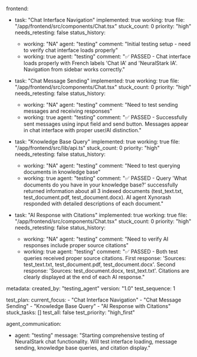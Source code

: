 frontend:
  - task: "Chat Interface Navigation"
    implemented: true
    working: true
    file: "/app/frontend/src/components/Chat.tsx"
    stuck_count: 0
    priority: "high"
    needs_retesting: false
    status_history:
      - working: "NA"
        agent: "testing"
        comment: "Initial testing setup - need to verify chat interface loads properly"
      - working: true
        agent: "testing"
        comment: "✅ PASSED - Chat interface loads properly with French labels 'Chat IA' and 'NeuralStark IA'. Navigation from sidebar works correctly."

  - task: "Chat Message Sending"
    implemented: true
    working: true
    file: "/app/frontend/src/components/Chat.tsx"
    stuck_count: 0
    priority: "high"
    needs_retesting: false
    status_history:
      - working: "NA"
        agent: "testing"
        comment: "Need to test sending messages and receiving responses"
      - working: true
        agent: "testing"
        comment: "✅ PASSED - Successfully sent messages using input field and send button. Messages appear in chat interface with proper user/AI distinction."

  - task: "Knowledge Base Query"
    implemented: true
    working: true
    file: "/app/frontend/src/lib/api.ts"
    stuck_count: 0
    priority: "high"
    needs_retesting: false
    status_history:
      - working: "NA"
        agent: "testing"
        comment: "Need to test querying documents in knowledge base"
      - working: true
        agent: "testing"
        comment: "✅ PASSED - Query 'What documents do you have in your knowledge base?' successfully returned information about all 3 indexed documents (test_text.txt, test_document.pdf, test_document.docx). AI agent Xynorash responded with detailed descriptions of each document."

  - task: "AI Response with Citations"
    implemented: true
    working: true
    file: "/app/frontend/src/components/Chat.tsx"
    stuck_count: 0
    priority: "high"
    needs_retesting: false
    status_history:
      - working: "NA"
        agent: "testing"
        comment: "Need to verify AI responses include proper source citations"
      - working: true
        agent: "testing"
        comment: "✅ PASSED - Both test queries received proper source citations. First response: 'Sources: test_text.txt, test_document.pdf, test_document.docx'. Second response: 'Sources: test_document.docx, test_text.txt'. Citations are clearly displayed at the end of each AI response."

metadata:
  created_by: "testing_agent"
  version: "1.0"
  test_sequence: 1

test_plan:
  current_focus:
    - "Chat Interface Navigation"
    - "Chat Message Sending"
    - "Knowledge Base Query"
    - "AI Response with Citations"
  stuck_tasks: []
  test_all: false
  test_priority: "high_first"

agent_communication:
  - agent: "testing"
    message: "Starting comprehensive testing of NeuralStark chat functionality. Will test interface loading, message sending, knowledge base queries, and citation display."